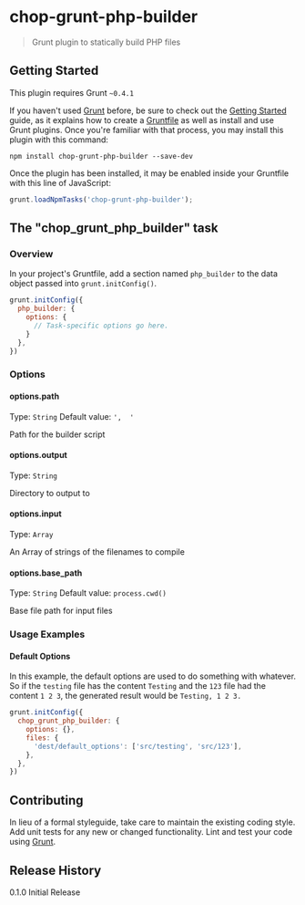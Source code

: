 # chop-grunt-php-builder

> Grunt plugin to statically build PHP files

## Getting Started
This plugin requires Grunt `~0.4.1`

If you haven't used [Grunt](http://gruntjs.com/) before, be sure to check out the [Getting Started](http://gruntjs.com/getting-started) guide, as it explains how to create a [Gruntfile](http://gruntjs.com/sample-gruntfile) as well as install and use Grunt plugins. Once you're familiar with that process, you may install this plugin with this command:

```shell
npm install chop-grunt-php-builder --save-dev
```

Once the plugin has been installed, it may be enabled inside your Gruntfile with this line of JavaScript:

```js
grunt.loadNpmTasks('chop-grunt-php-builder');
```

## The "chop_grunt_php_builder" task

### Overview
In your project's Gruntfile, add a section named `php_builder` to the data object passed into `grunt.initConfig()`.

```js
grunt.initConfig({
  php_builder: {
    options: {
      // Task-specific options go here.
    }
  },
})
```

### Options

#### options.path
Type: `String`
Default value: `',  '`

Path for the builder script

#### options.output
Type: `String`

Directory to output to

#### options.input
Type: `Array`

An Array of strings of the filenames to compile

#### options.base_path
Type: `String`
Default value: `process.cwd()`

Base file path for input files

### Usage Examples

#### Default Options
In this example, the default options are used to do something with whatever. So if the `testing` file has the content `Testing` and the `123` file had the content `1 2 3`, the generated result would be `Testing, 1 2 3.`

```js
grunt.initConfig({
  chop_grunt_php_builder: {
    options: {},
    files: {
      'dest/default_options': ['src/testing', 'src/123'],
    },
  },
})
```

## Contributing
In lieu of a formal styleguide, take care to maintain the existing coding style. Add unit tests for any new or changed functionality. Lint and test your code using [Grunt](http://gruntjs.com/).

## Release History
0.1.0 Initial Release
